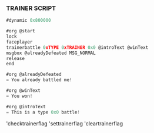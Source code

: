 ### TRAINER SCRIPT
```js
#dynamic 0x800000

#org @start
lock
faceplayer
trainerbattle 0xTYPE 0xTRAINER 0x0 @introText @winText
msgbox @alreadyDefeated MSG_NORMAL
release
end

#org @alreadyDefeated
= You already battled me!

#org @winText
= You won!

#org @introText
= This is a type 0x0 battle!
```


'checktrainerflag
'settrainerflag
'cleartrainerflag
